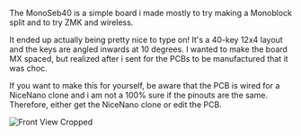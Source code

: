 The MonoSeb40 is a simple board i made mostly to try making a Monoblock split and to try ZMK and wireless.

It ended up actually being pretty nice to type on!
It's a 40-key 12x4 layout and the keys are angled inwards at 10 degrees.
I wanted to make the board MX spaced, but realized after i sent for the PCBs to be manufactured that it was choc.


If you want to make this for yourself, be aware that the PCB is wired for a NiceNano clone and i am not a 100% sure if the pinouts are the same.
Therefore, either get the NiceNano clone or edit the PCB.

![Front View Cropped](https://github.com/user-attachments/assets/fb0409c8-c0de-4a56-85af-8a78f7dd9f41)
